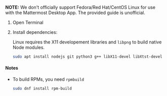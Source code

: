 **NOTE:** We don't officially support Fedora/Red Hat/CentOS Linux for use with the Mattermost Desktop App. The provided guide is unofficial.

1. Open Terminal
2. Install dependencies:

    Linux requires the X11 developement libraries and `libpng` to build native Node modules.

    ```sh
    sudo apt install nodejs git python3 g++ libX11-devel libXtst-devel libpng-devel`
    ```

#### Notes
* To build RPMs, you need `rpmbuild`

    ```sh
    sudo dnf install rpm-build
    ```